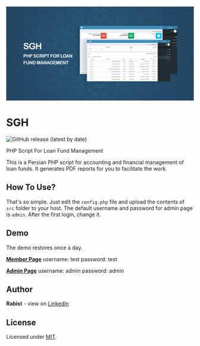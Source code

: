 ![catalog](docs/catalog.jpg)

# SGH

![GitHub release (latest by date)](https://img.shields.io/github/v/release/geraked/phpscript-sgh)

PHP Script For Loan Fund Management

This is a Persian PHP script for accounting and financial management of loan funds. It generates PDF reports for you to facilitate the work.

## How To Use?
That's so simple. Just edit the `config.php` file and upload the contents of `src` folder to your host.
The default username and password for admin page is `admin`. After the first login, change it.

## Demo
The demo restores once a day.

[**Member Page**](https://geraked.ir/portfolio/scripts/sgh/)
username: test
password: test

[**Admin Page**](https://geraked.ir/portfolio/scripts/sgh/admin/)
username: admin
password: admin

## Author
**Rabist** - view on [LinkedIn](https://www.linkedin.com/in/rabist)

## License
Licensed under [MIT](LICENSE).